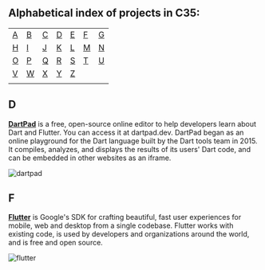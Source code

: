 ## Alphabetical index of projects in C35:

|       |       |       |       |       |       |       |
|---    |---    |---    |---    |---    |---    |    ---|
|[A](#a)|[B](#b)|[C](#c)|[D](#d)|[E](#e)|[F](#f)|[G](#g)|
|[H](#h)|[I](#i)|[J](#j)|[K](#k)|[L](#l)|[M](#m)|[N](#n)|
|[O](#o)|[P](#p)|[Q](#q)|[R](#r)|[S](#s)|[T](#t)|[U](#u)|
|[V](#v)|[W](#w)|[X](#x)|[Y](#y)|[Z](#z)|       |       |
|       |       |       |       |       |       |       |

## D

[**DartPad**](https://github.com/dart-lang/dart-pad) is a free, open-source online editor to help developers learn about Dart and Flutter. You can access it at dartpad.dev. DartPad began as an online playground for the Dart language built by the Dart tools team in 2015. It compiles, analyzes, and displays the results of its users' Dart code, and can be embedded in other websites as an iframe.

![dartpad](https://raw.githubusercontent.com/dart-lang/dart-pad/master/doc/images/Sunflower.png)

## F

[**Flutter**](https://github.com/flutter/flutter) is Google's SDK for crafting beautiful, fast user experiences for mobile, web and desktop from a single codebase. Flutter works with existing code, is used by developers and organizations around the world, and is free and open source.

![flutter](https://raw.githubusercontent.com/flutter/website/master/src/_assets/image/flutter-lockup.png)
